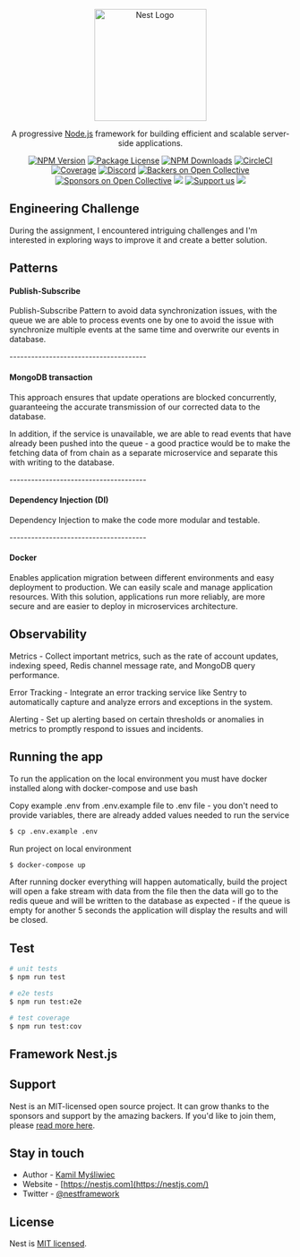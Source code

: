 <p align="center">
  <a href="http://nestjs.com/" target="blank"><img src="https://nestjs.com/img/logo-small.svg" width="200" alt="Nest Logo" /></a>
</p>

[circleci-image]: https://img.shields.io/circleci/build/github/nestjs/nest/master?token=abc123def456
[circleci-url]: https://circleci.com/gh/nestjs/nest

  <p align="center">A progressive <a href="http://nodejs.org" target="_blank">Node.js</a> framework for building efficient and scalable server-side applications.</p>
    <p align="center">
<a href="https://www.npmjs.com/~nestjscore" target="_blank"><img src="https://img.shields.io/npm/v/@nestjs/core.svg" alt="NPM Version" /></a>
<a href="https://www.npmjs.com/~nestjscore" target="_blank"><img src="https://img.shields.io/npm/l/@nestjs/core.svg" alt="Package License" /></a>
<a href="https://www.npmjs.com/~nestjscore" target="_blank"><img src="https://img.shields.io/npm/dm/@nestjs/common.svg" alt="NPM Downloads" /></a>
<a href="https://circleci.com/gh/nestjs/nest" target="_blank"><img src="https://img.shields.io/circleci/build/github/nestjs/nest/master" alt="CircleCI" /></a>
<a href="https://coveralls.io/github/nestjs/nest?branch=master" target="_blank"><img src="https://coveralls.io/repos/github/nestjs/nest/badge.svg?branch=master#9" alt="Coverage" /></a>
<a href="https://discord.gg/G7Qnnhy" target="_blank"><img src="https://img.shields.io/badge/discord-online-brightgreen.svg" alt="Discord"/></a>
<a href="https://opencollective.com/nest#backer" target="_blank"><img src="https://opencollective.com/nest/backers/badge.svg" alt="Backers on Open Collective" /></a>
<a href="https://opencollective.com/nest#sponsor" target="_blank"><img src="https://opencollective.com/nest/sponsors/badge.svg" alt="Sponsors on Open Collective" /></a>
  <a href="https://paypal.me/kamilmysliwiec" target="_blank"><img src="https://img.shields.io/badge/Donate-PayPal-ff3f59.svg"/></a>
    <a href="https://opencollective.com/nest#sponsor"  target="_blank"><img src="https://img.shields.io/badge/Support%20us-Open%20Collective-41B883.svg" alt="Support us"></a>
  <a href="https://twitter.com/nestframework" target="_blank"><img src="https://img.shields.io/twitter/follow/nestframework.svg?style=social&label=Follow"></a>
</p>
  <!--[![Backers on Open Collective](https://opencollective.com/nest/backers/badge.svg)](https://opencollective.com/nest#backer)
  [![Sponsors on Open Collective](https://opencollective.com/nest/sponsors/badge.svg)](https://opencollective.com/nest#sponsor)-->

## Engineering Challenge

<p>During the assignment, I encountered intriguing challenges and I'm interested in exploring ways to improve it and create a better solution.</p>

## Patterns

<h4>Publish-Subscribe</h4>
<p>Publish-Subscribe Pattern to avoid data synchronization issues, with the queue we are able to process events one by one to avoid the issue with synchronize multiple events at the same time and overwrite our events in database.</p>
<p>--------------------------------------</p>

<h4>MongoDB transaction</h4>
<p>This approach ensures that update operations are blocked concurrently, guaranteeing the accurate transmission of our corrected data to the database.</p>
<p>In addition, if the service is unavailable, we are able to read events that have already been pushed into the queue - a good practice would be to make the fetching data of from chain as a separate microservice and separate this with writing to the database.</p>
<p>--------------------------------------</p>

<h4>Dependency Injection (DI)</h4>
<p>Dependency Injection to make the code more modular and testable.</p>
<p>--------------------------------------</p>

<h4>Docker</h4>
<p>Enables application migration between different environments and easy deployment to production. We can easily scale and manage application resources. With this solution, applications run more reliably, are more secure and are easier to deploy in microservices architecture.</p>

## Observability

<p>Metrics - Collect important metrics, such as the rate of account updates, indexing speed, Redis channel message rate, and MongoDB query performance. </p>
<p>Error Tracking - Integrate an error tracking service like Sentry to automatically capture and analyze errors and exceptions in the system.</p>
<p>Alerting - Set up alerting based on certain thresholds or anomalies in metrics to promptly respond to issues and incidents.</p>

## Running the app
<p>To run the application on the local environment you must have docker installed along with docker-compose and use bash</p>

<p>Copy example .env from .env.example file to .env file - you don't need to provide variables, there are already added values needed to run the service</p>

```bash
$ cp .env.example .env
```

<p>Run project on local environment</p>

```bash
$ docker-compose up
```

<p>After running docker everything will happen automatically, build the project will open a fake stream with data from the file then the data will go to the redis queue and will be written to the database as expected - if the queue is empty for another 5 seconds the application will display the results and will be closed.</p>

## Test

```bash
# unit tests
$ npm run test

# e2e tests
$ npm run test:e2e

# test coverage
$ npm run test:cov
```

## Framework Nest.js

## Support

Nest is an MIT-licensed open source project. It can grow thanks to the sponsors and support by the amazing backers. If you'd like to join them, please [read more here](https://docs.nestjs.com/support).

## Stay in touch

- Author - [Kamil Myśliwiec](https://kamilmysliwiec.com)
- Website - [https://nestjs.com](https://nestjs.com/)
- Twitter - [@nestframework](https://twitter.com/nestframework)

## License

Nest is [MIT licensed](LICENSE).
